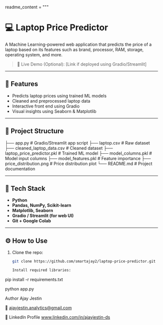 readme_content = """
# 💻 Laptop Price Predictor

A Machine Learning-powered web application that predicts the price of a laptop based on its features such as brand, processor, RAM, storage, operating system, and more.

> 🔗 Live Demo (Optional): [Link if deployed using Gradio/Streamlit]

---

## 🚀 Features

- Predicts laptop prices using trained ML models
- Cleaned and preprocessed laptop data
- Interactive front end using Gradio
- Visual insights using Seaborn & Matplotlib

---

## 📁 Project Structure

├── app.py # Gradio/Streamlit app script
├── laptop.csv # Raw dataset
├── cleaned_laptop_data.csv # Cleaned dataset
├── laptop_price_predictor.pkl # Trained ML model
├── model_columns.pkl # Model input columns
├── model_features.pkl # Feature importance
├── price_distribution.png # Price distribution plot
└── README.md # Project documentation


---

## 🧠 Tech Stack

- **Python**
- **Pandas, NumPy, Scikit-learn**
- **Matplotlib, Seaborn**
- **Gradio / Streamlit (for web UI)**
- **Git + Google Colab**

---

## ⚙️ How to Use

1. Clone the repo:
   ```bash
   git clone https://github.com/smartajay2/laptop-price-predictor.git

   Install required libraries:


pip install -r requirements.txt

python app.py

 Author
Ajay Jestin

📧 ajayjestin.analytics@gmail.com

🔗 LinkedIn Profile
www.linkedin.com/in/ajayjestin-ds





